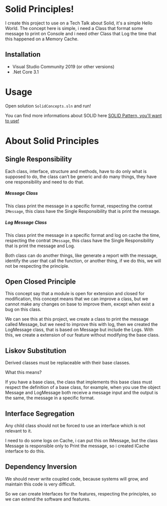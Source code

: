 # Solid Principles!

I create this project to use on a Tech Talk about Solid, it's a simple Hello World. The concept here is simple, i need a Class that format some message to print on Console and i need other Class that Log the time that this happened on a Memory Cache.

## Installation

- Visual Studio Community 2019 (or other versions)
- .Net Core 3.1

# Usage

Open solution `SolidConcepts.sln` and run!

You can find more informations about SOLID here [SOLID Pattern, you'll want to use!](https://www.linkedin.com/pulse/solid-pattern-youll-want-use-fernando-jose-oliveira-lima-neto/)

# About Solid Principles

## Single Responsibility

Each class, interface, structure and methods, have to do only what is supposed to do, the class can’t be generic and do many things, they have one responsibility and need to do that.

##### Message Class 
This class print the message in a specific format, respecting the contrat `IMessage`, this class have the Single Responsibility that is print the message.

##### Log Message Class 
This class print the message in a specific format and log on cache the time, respecting the contrat `IMessage`, this class have the Single Responsibility that is print the message and Log.

Both class can do another things, like generate a report with the message, identify the user that call the function, or another thing, if we do this, we will not be respecting the principle.

## Open Closed Principle
This concept say that a module is open for extension and closed for modification, this concept means that we can improve a class, but we cannot make any changes on base to improve them, except when exist a bug on this class.

We can see this at this project, we create a class to print the message called Message, but we need to improve this with log, then we created the LogMessage class, that is based on Message but include the Logs. With this, we create a extension of our feature without modifying the base class.

## Liskov Substitution

Derived classes must be replaceable with their base classes. 

What this means?

If you have a base class, the class that implements this base class must respect the definition of a base class, for example, when you use the object Message and LogMessage both receive a message input and the output is the same, the message in a specific format.

## Interface Segregation

Any child class should not be forced to use an interface which is not relevant to it.

I need to do some logs on Cache, i can put this on IMessage, but the class Message is responsible only to Print the message, so i created ICache interface to do this.

## Dependency Inversion

We should never write coupled code, because systems will grow, and maintain this code is very difficult.

So we can create Interfaces for the features, respecting the principles, so we can extend the software and features.